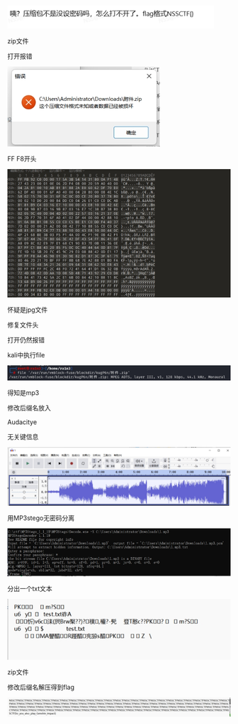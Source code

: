 ![img](./assets/wps161.jpg)

zip文件

打开报错

![img](./assets/wps162.jpg) 

 

FF F8开头

![img](./assets/wps163.jpg) 

 

怀疑是jpg文件

修复文件头

打开仍然报错

kali中执行file

![img](./assets/wps164.jpg) 

得知是mp3

修改后缀名放入

Audacitye

无关键信息

![img](./assets/wps165.jpg) 

用MP3stego无密码分离

![img](./assets/wps166.jpg) 

 

 

分出一个txt文本

![img](./assets/wps167.jpg) 

 

zip文件

修改后缀名解压得到flag

![img](./assets/wps168.jpg) 

 

 